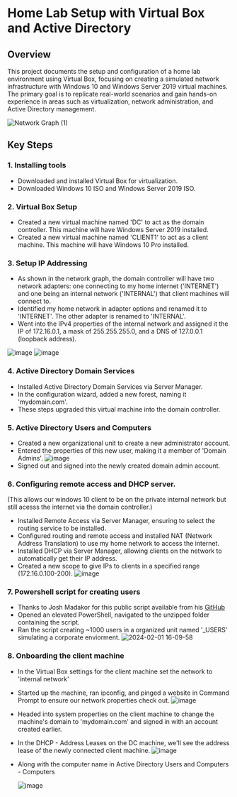 # Home Lab Setup with Virtual Box and Active Directory

## Overview

This project documents the setup and configuration of a home lab environment using Virtual Box, focusing on creating a simulated network infrastructure with Windows 10 and Windows Server 2019 virtual machines. The primary goal is to replicate real-world scenarios and gain hands-on experience in areas such as virtualization, network administration, and Active Directory management.

![Network Graph (1)](https://github.com/RHammam1/Virtual-Home-Lab/assets/56901837/f6b74eb4-c07c-4266-bf89-16bcc18cf88d)

## Key Steps

### 1. Installing tools

- Downloaded and installed Virtual Box for virtualization.
- Downloaded Windows 10 ISO and Windows Server 2019 ISO.

### 2. Virtual Box Setup

- Created a new virtual machine named 'DC' to act as the domain controller. This machine will have Windows Server 2019 installed.
- Created a new virtual machine named 'CLIENT1' to act as a client machine. This machine will have Windows 10 Pro installed.

### 3. Setup IP Addressing

- As shown in the network graph, the domain controller will have two network adapters: one connecting to my home internet ('INTERNET') and one being an internal network ('INTERNAL') that client machines will connect to.
- Identified my home network in adapter options and renamed it to 'INTERNET'. The other adapter is renamed to 'INTERNAL'.
- Went into the IPv4 properties of the internal network and assigned it the IP of 172.16.0.1, a mask of 255.255.255.0, and a DNS of 127.0.0.1 (loopback address). 
  
![image](https://github.com/RHammam1/Virtual-Home-Lab/assets/56901837/18b3b5b9-1ba7-40de-9e4c-1e6299a742f2) ![image](https://github.com/RHammam1/Virtual-Home-Lab/assets/56901837/89f719ca-55fb-4b6a-a2cb-a99e7b29f33d)

### 4. Active Directory Domain Services
- Installed Active Directory Domain Services via Server Manager.
- In the configuration wizard, added a new forest, naming it 'mydomain.com'.
- These steps upgraded this virtual machine into the domain controller.

### 5. Active Directory Users and Computers
- Created a new organizational unit to create a new administrator account.
- Entered the properties of this new user, making it a member of 'Domain Admins'.  ![image](https://github.com/RHammam1/Virtual-Home-Lab/assets/56901837/256f38da-171f-4640-9037-b5b00ead83e3)
- Signed out and signed into the newly created domain admin account.

### 6. Configuring remote access and DHCP server. 
(This allows our windows 10 client to be on the private internal network but still acesss the internet via the domain controller.) 

- Installed Remote Access via Server Manager, ensuring to select the routing service to be installed.
- Configured routing and remote access and installed NAT (Network Address Translation) to use my home network to access the internet.
- Installed DHCP via Server Manager, allowing clients on the network to automatically get their IP address.
- Created a new scope to give IPs to clients in a specified range (172.16.0.100-200).  ![image](https://github.com/RHammam1/Virtual-Home-Lab/assets/56901837/14ae2e32-aac9-4ed6-9d98-8c7bc0eb6396)


### 7. Powershell script for creating users
- Thanks to Josh Madakor for this public script available from his [GitHub]([url](https://github.com/joshmakador1/AD_PS/archive/master.zip))
- Opened an elevated PowerShell, navigated to the unzipped folder containing the script.
- Ran the script creating ~1000 users in a organized unit named '_USERS' simulating a corporate enviorment.
![2024-02-01 16-09-58](https://github.com/RHammam1/Virtual-Home-Lab/assets/56901837/bf256077-968d-435a-bd2c-a1f00b595322)

### 8. Onboarding the client machine
- In the Virtual Box settings for the client machine set the network to 'internal network'
- Started up the machine, ran ipconfig, and pinged a website in Command Prompt to ensure our network properties check out. ![image](https://github.com/RHammam1/Virtual-Home-Lab/assets/56901837/41d6cb11-2ae1-4ab2-9ce5-768a406ee1d7)
- Headed into system properties on the client machine to change the machine's domain to 'mydomain.com' and signed in with an account created earlier.
- In the DHCP - Address Leases on the DC machine, we'll see the address lease of the newly connected client machine. ![image](https://github.com/RHammam1/Virtual-Home-Lab/assets/56901837/5d80278f-9115-4114-bf59-f9e0fb3d40b0)
  
- Along with the computer name in Active Directory Users and Computers - Computers

   ![image](https://github.com/RHammam1/Virtual-Home-Lab/assets/56901837/b0ae8430-9ff0-498b-b386-ef7aa0586a0a)



